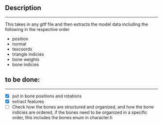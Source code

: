 ## Description
---
This takes in any gltf file and then extracts the model data including the following in the respective order
 - position
 - normal
 - texcoords
 - triangle indicies
 - bone weights
 - bone indicies

## to be done:
---
 - [x] put in bone positions and rotations
 - [x] extract features
 - [ ] Check how the bones are structured and organized, and how the bone indicies are ordered, if the bones need to be organized in a specific order, this includes the bones enum in character.h
